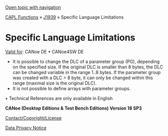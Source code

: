 [Open topic with navigation](../../../../CANoeDEFamily.htm#Topics/CAPLFunctions/J1939/CAPLfunctionsJ1939Limitations.md)

[CAPL Functions](../CAPLfunctions.md) » [J1939](CAPLfunctionsJ1939StartPage.md) » Specific Language Limitations

# Specific Language Limitations

[Valid for](../../Shared/FeatureAvailability.md):  CANoe DE • CANoe4SW DE

- It is possible to change the DLC of a parameter group (PG), depending on the specified size. If the original DLC is smaller than 8 bytes, the DLC can be changed variable in the range 1..8 bytes. If the parameter group was created with a DLC > 8 byte, it can only be changed within this range (maximal size is the original DLC).
- It is not possible to define arrays with parameter groups.

•  Technical References are only available in English

**CANoe (Desktop Editions & Test Bench Editions) Version 18 SP3**

[Contact/Copyright/License](../../Shared/ContactCopyrightLicense.md)

[Data Privacy Notice](https://www.vector.com/int/en/company/get-info/privacy-policy/)
